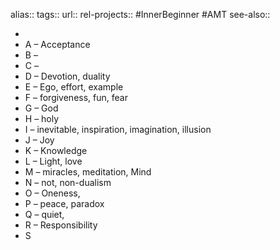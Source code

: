 alias::
tags::
url:: 
rel-projects:: #InnerBeginner #AMT 
see-also::

-
- A – Acceptance
- B –
- C –
- D – Devotion, duality
- E – Ego, effort, example
- F – forgiveness, fun, fear
- G – God
- H – holy
- I – inevitable, inspiration, imagination, illusion
- J – Joy
- K – Knowledge
- L – Light, love
- M – miracles, meditation, Mind
- N – not, non-dualism
- O – Oneness,
- P – peace, paradox
- Q – quiet,
- R – Responsibility
- S